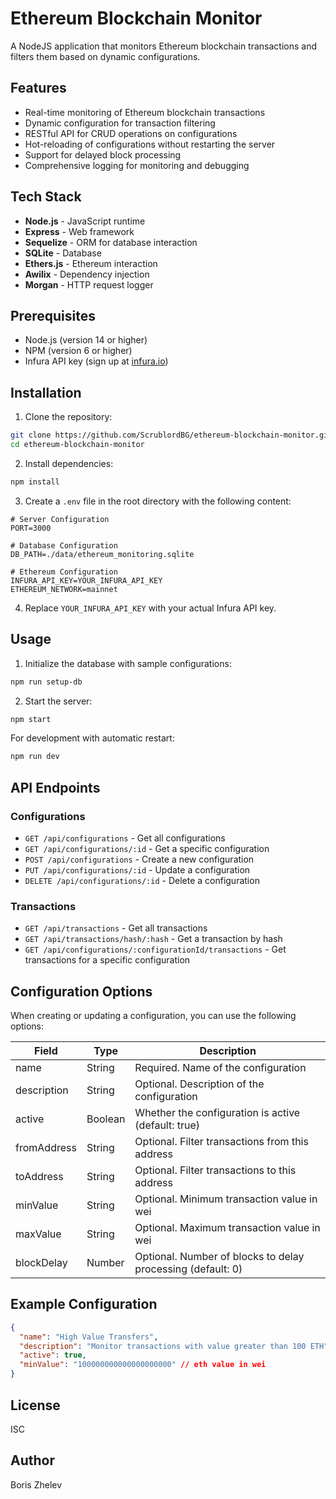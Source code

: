 # Ethereum Blockchain Monitor

A NodeJS application that monitors Ethereum blockchain transactions and filters them based on dynamic configurations.

## Features

- Real-time monitoring of Ethereum blockchain transactions
- Dynamic configuration for transaction filtering
- RESTful API for CRUD operations on configurations
- Hot-reloading of configurations without restarting the server
- Support for delayed block processing
- Comprehensive logging for monitoring and debugging

## Tech Stack

- **Node.js** - JavaScript runtime
- **Express** - Web framework
- **Sequelize** - ORM for database interaction
- **SQLite** - Database
- **Ethers.js** - Ethereum interaction
- **Awilix** - Dependency injection
- **Morgan** - HTTP request logger

## Prerequisites

- Node.js (version 14 or higher)
- NPM (version 6 or higher)
- Infura API key (sign up at [infura.io](https://infura.io))

## Installation

1. Clone the repository:

```bash
git clone https://github.com/ScrublordBG/ethereum-blockchain-monitor.git
cd ethereum-blockchain-monitor
```

2. Install dependencies:

```bash
npm install
```

3. Create a `.env` file in the root directory with the following content:

```
# Server Configuration
PORT=3000

# Database Configuration
DB_PATH=./data/ethereum_monitoring.sqlite

# Ethereum Configuration
INFURA_API_KEY=YOUR_INFURA_API_KEY
ETHEREUM_NETWORK=mainnet

```

4. Replace `YOUR_INFURA_API_KEY` with your actual Infura API key.

## Usage

1. Initialize the database with sample configurations:

```bash
npm run setup-db
```

2. Start the server:

```bash
npm start
```

For development with automatic restart:

```bash
npm run dev
```

## API Endpoints

### Configurations

- `GET /api/configurations` - Get all configurations
- `GET /api/configurations/:id` - Get a specific configuration
- `POST /api/configurations` - Create a new configuration
- `PUT /api/configurations/:id` - Update a configuration
- `DELETE /api/configurations/:id` - Delete a configuration

### Transactions

- `GET /api/transactions` - Get all transactions
- `GET /api/transactions/hash/:hash` - Get a transaction by hash
- `GET /api/configurations/:configurationId/transactions` - Get transactions for a specific configuration

## Configuration Options

When creating or updating a configuration, you can use the following options:

| Field               | Type    | Description                                                       |
| ------------------- | ------- | ----------------------------------------------------------------- |
| name                | String  | Required. Name of the configuration                               |
| description         | String  | Optional. Description of the configuration                        |
| active              | Boolean | Whether the configuration is active (default: true)               |
| fromAddress         | String  | Optional. Filter transactions from this address                   |
| toAddress           | String  | Optional. Filter transactions to this address                     |
| minValue            | String  | Optional. Minimum transaction value in wei                        |
| maxValue            | String  | Optional. Maximum transaction value in wei                        |
| blockDelay          | Number  | Optional. Number of blocks to delay processing (default: 0)       |

## Example Configuration

```json
{
  "name": "High Value Transfers",
  "description": "Monitor transactions with value greater than 100 ETH",
  "active": true,
  "minValue": "100000000000000000000" // eth value in wei
}
```
## License

ISC

## Author

Boris Zhelev